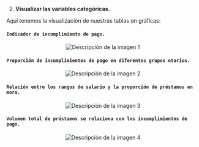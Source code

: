 2. **Visualizar las variables categóricas.**

Aquí tenemos la visualización de nuestras tablas en gráficas:

#### **`Indicador de incumplimiento de pago.`**

<p align="center">
  <img src="https://github.com/user-attachments/assets/44de6324-f67b-4935-b038-e1892304bdd1" alt="Descripción de la imagen 1"/>
</p>


#### **`Proporción de incumplimientos de pago en diferentes grupos etarios.`**

<p align="center">
  <img src="https://github.com/user-attachments/assets/673f2d75-d720-4295-bc17-35a2127c2fe0" alt="Descripción de la imagen 2"/>
</p>

#### **`Relación entre los rangos de salario y la proporción de préstamos en mora.`**

<p align="center">
  <img src="https://github.com/user-attachments/assets/d1679d25-c8f0-485f-8d04-640ec5c3a85c" alt="Descripción de la imagen 3"/>
</p>

#### **`Volumen total de préstamos se relaciona con los incumplimientos de pago.`**

<p align="center">
  <img src="https://github.com/user-attachments/assets/64fa8e27-1929-44cd-bf3f-915db2f22bd8" alt="Descripción de la imagen 4"/>
</p>


 
